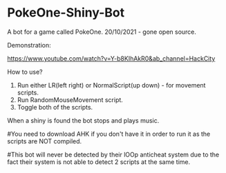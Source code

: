 # PokeOne-Shiny-Bot
A bot for a game called PokeOne.
20/10/2021 - gone open source.

Demonstration:

https://www.youtube.com/watch?v=Y-b8KIhAkR0&ab_channel=HackCity


How to use?
1) Run either LR(left right) or NormalScript(up down) - for movement scripts.
2) Run RandomMouseMovement script.
3) Toggle both of the scripts.

When a shiny is found the bot stops and plays music.

#You need to download AHK if you don't have it in order to run it as the scripts are NOT compiled.

#This bot will never be detected by their lOOp anticheat system due to the fact their system is not able to detect 2 scripts at the same time.
